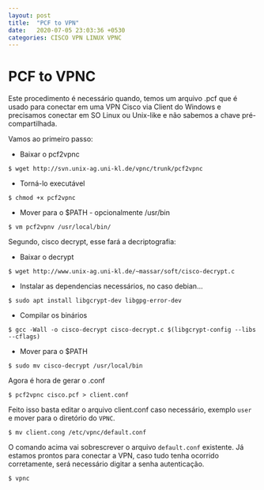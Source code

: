 ```yaml
---
layout: post
title:  "PCF to VPN"
date:   2020-07-05 23:03:36 +0530
categories: CISCO VPN LINUX VPNC
---
```



# PCF to VPNC

Este procedimento é necessário quando, temos um arquivo .pcf que é usado para conectar em uma VPN Cisco via Client do Windows e precisamos conectar em SO Linux ou Unix-like e não sabemos a chave pré-compartilhada.

Vamos ao primeiro passo:

* Baixar o pcf2vpnc

```shell
$ wget http://svn.unix-ag.uni-kl.de/vpnc/trunk/pcf2vpnc
```

* Torná-lo executável

```shell
$ chmod +x pcf2vpnc
```

* Mover para o $PATH - opcionalmente /usr/bin

```shell
$ vm pcf2vpnv /usr/local/bin/
```

Segundo, cisco decrypt, esse fará a decriptografia:

* Baixar o decrypt

```shell
$ wget http://www.unix-ag.uni-kl.de/~massar/soft/cisco-decrypt.c
```

* Instalar as dependencias necessários, no caso debian...

```shell
$ sudo apt install libgcrypt-dev libgpg-error-dev
```

* Compilar os binários

```shell
$ gcc -Wall -o cisco-decrypt cisco-decrypt.c $(libgcrypt-config --libs --cflags)
```

* Mover para o $PATH

```shell
$ sudo mv cisco-decrypt /usr/local/bin
```

Agora é hora de gerar o .conf

```shel
$ pcf2vpnc cisco.pcf > client.conf
```


Feito isso basta editar o arquivo client.conf caso necessário, exemplo `user` e mover para o diretório do `VPNC`.

```shell
$ mv client.cong /etc/vpnc/default.conf
```

O comando acima vai sobrescrever o arquivo `default.conf` existente. Já estamos prontos para conectar a VPN, caso tudo tenha ocorrido corretamente, será necessário digitar a senha autenticação.

```shell
$ vpnc
```
